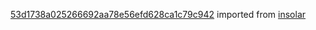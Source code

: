 [53d1738a025266692aa78e56efd628ca1c79c942](https://github.com/insolar/insolar/commit/53d1738a025266692aa78e56efd628ca1c79c942) imported from [insolar](https://github.com/insolar/insolar)
